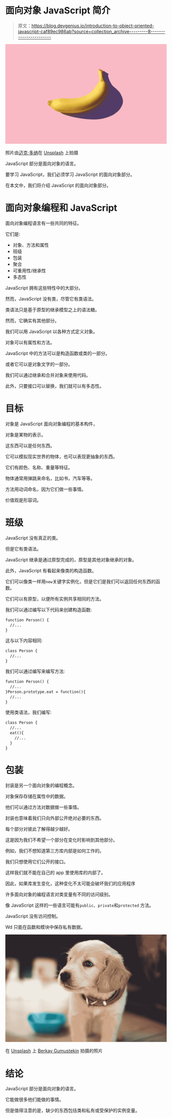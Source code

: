 # 面向对象 JavaScript 简介

> 原文：<https://blog.devgenius.io/introduction-to-object-oriented-javascript-caf89ec986ab?source=collection_archive---------8----------------------->

![](img/48f28bb1a6f24cd20639e01cbb08e5d9.png)

照片由[迈克·多纳](https://unsplash.com/@dorner?utm_source=medium&utm_medium=referral)在 [Unsplash](https://unsplash.com?utm_source=medium&utm_medium=referral) 上拍摄

JavaScript 部分是面向对象的语言。

要学习 JavaScript，我们必须学习 JavaScript 的面向对象部分。

在本文中，我们将介绍 JavaScript 的面向对象部分。

# 面向对象编程和 JavaScript

面向对象编程语言有一些共同的特征。

它们是:

*   对象、方法和属性
*   班级
*   包装
*   聚合
*   可重用性/继承性
*   多态性

JavaScript 拥有这些特性中的大部分。

然而，JavaScript 没有类，尽管它有类语法。

类语法只是基于原型的继承模型之上的语法糖。

然而，它确实有其他部分。

我们可以用 JavaScript 以各种方式定义对象。

对象可以有属性和方法。

JavaScript 中的方法可以是构造函数或类的一部分。

或者它可以是对象文字的一部分。

我们可以通过继承和合并对象来使用代码。

此外，只要接口可以替换，我们就可以有多态性。

# 目标

对象是 JavaScript 面向对象编程的基本构件，

对象是某物的表示。

这东西可以是任何东西。

它可以模拟现实世界的物体，也可以表现更抽象的东西。

它们有颜色、名称、重量等特征。

物体通常用弹跳来命名，比如书，汽车等等。

方法用动词命名，因为它们做一些事情。

价值观是形容词。

# 班级

JavaScript 没有真正的类。

但是它有类语法。

JavaScript 继承是通过原型完成的，原型是其他对象继承的对象。

此外，JavaScript 有看起来像类的构造函数。

它们可以像类一样用`new`关键字实例化，但是它们是我们可以返回任何东西的函数。

它们可以有原型，以便所有实例共享相同的方法。

我们可以通过编写以下代码来创建构造函数:

```
function Person() {
  //...
}
```

这与以下内容相同:

```
class Person {
  //...
}
```

我们可以通过编写来编写方法:

```
function Person() {
  //...
}Person.prototype.eat = function(){
  //...
}
```

使用类语法，我们编写:

```
class Person {
  //...
  eat(){
    //...
  }
}
```

# 包装

封装是另一个面向对象的编程概念。

对象保存存储在属性中的数据。

他们可以通过方法对数据做一些事情。

封装也意味着我们只向外部公开绝对必要的东西。

每个部分对彼此了解得越少越好。

这是因为我们不希望一个部分在变化时影响到其他部分。

例如，我们不想知道第三方库内部是如何工作的。

我们只想使用它们公开的接口。

这样我们就不能在自己的 app 里使用库的内部了。

因此，如果库发生变化，这种变化不太可能会破坏我们的应用程序

许多面向对象的编程语言对类变量有不同的访问级别。

像 JavaScript 这样的一些语言可能有`public`、`private`和`protected` 方法。

JavaScript 没有访问控制。

Wd 只能在函数和模块中保存私有数据。

![](img/b5e1500fea5f2092ec72e063da4fa45d.png)

在 [Unsplash](https://unsplash.com?utm_source=medium&utm_medium=referral) 上 [Berkay Gumustekin](https://unsplash.com/@berkaygumustekin?utm_source=medium&utm_medium=referral) 拍摄的照片

# 结论

JavaScript 部分是面向对象的语言。

它能做很多他们能做的事情。

但是值得注意的是，缺少的东西包括类和私有或受保护的实例变量。